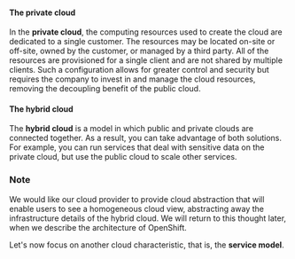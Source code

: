 
#### The private cloud

In the **private cloud**, the computing resources used to create the
cloud are dedicated to a single customer. The resources may be located
on-site or off-site, owned by the customer, or managed by a third party.
All of the resources are provisioned for a single client and are not
shared by multiple clients. Such a configuration allows for greater
control and security but requires the company to invest in and manage
the cloud resources, removing the decoupling benefit of the public
cloud.

#### The hybrid cloud

The **hybrid cloud** is a model in which public and private clouds are
connected together. As a result, you can take advantage of both
solutions. For example, you can run services that deal with sensitive
data on the private cloud, but use the public cloud to scale other
services.

### Note

We would like our cloud provider to provide cloud abstraction that will
enable users to see a homogeneous cloud view, abstracting away the
infrastructure details of the hybrid cloud. We will return to this
thought later, when we describe the architecture of OpenShift.

Let's now focus on another cloud characteristic, that is, the **service
model**.
